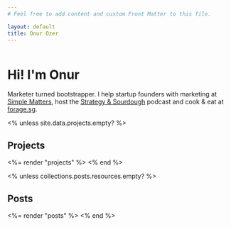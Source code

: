 ```yaml
---
# Feel free to add content and custom Front Matter to this file.

layout: default
title: Onur Ozer
---
```


<div class="w-32 mb-6">
  <img src="<%= site.metadata.photo %>" alt="" class="rounded-full" />
</div>
  
# Hi! I'm Onur

Marketer turned bootstrapper. I help startup founders with marketing at [Simple Matters](<%= site.metadata.social.simplematters %>), host the [Strategy & Sourdough](https://www.strategyandsourdough.com) podcast and cook & eat at [forage.sg](https://www.forage.sg).

<% unless site.data.projects.empty? %>

## Projects

<%= render "projects" %>
<% end %>

<% unless collections.posts.resources.empty? %>

## Posts

<%= render "posts" %>
<% end %>
